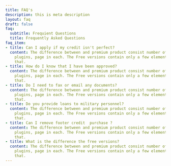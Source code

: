 ```yaml
---
title: FAQ's
description: this is meta description
layout: faq
draft: false
faq:
  subtitle: Frequient Questions
  title: Frequently Asked Questions
faq_item:
- title: Can I apply if my credit isn't perfect?
  content: The difference between and premium product consist number of components,
    plugins, page in each. The Free versions contain only a few elements and pages
    that.
- title: How do I know that I have been approved?
  content: The difference between and premium product consist number of components,
    plugins, page in each. The Free versions contain only a few elements and pages
    that.
- title: Do I need to fax or email any documents?
  content: The difference between and premium product consist number of components,
    plugins, page in each. The Free versions contain only a few elements and pages
    that.
- title: Do you provide loans to military personnel?
  content: The difference between and premium product consist number of components,
    plugins, page in each. The Free versions contain only a few elements and pages
    that.
- title: Can I remove footer credit  purchase ?
  content: The difference between and premium product consist number of components,
    plugins, page in each. The Free versions contain only a few elements and pages
    that.
- title: What is the difference the free versions?
  content: The difference between and premium product consist number of components,
    plugins, page in each. The Free versions contain only a few elements and pages
    that.
---
```


